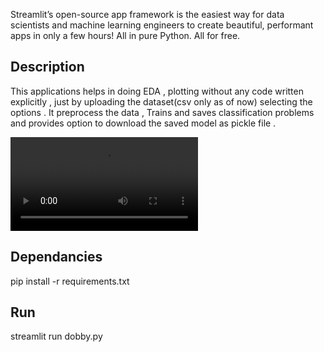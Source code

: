 Streamlit’s open-source app framework is the easiest way for data scientists and machine learning engineers to create beautiful, performant apps in only a few hours!  All in pure Python. All for free.

## Description
This applications helps in doing EDA , plotting  without any code written explicitly , just by uploading the dataset(csv only as of now) selecting the options .
It preprocess the data , Trains and saves classification problems and provides option to download the saved model as pickle file . 


![demo](streamlitvid.mp4)

## Dependancies

pip install -r requirements.txt

## Run
streamlit run dobby.py
